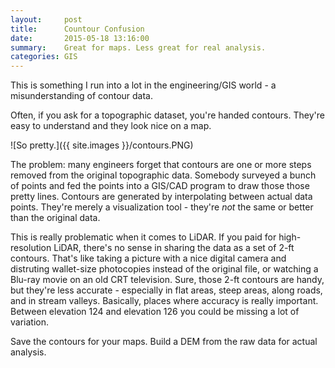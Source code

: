 ```yaml
---
layout:     post
title:      Countour Confusion
date:       2015-05-18 13:16:00
summary:    Great for maps. Less great for real analysis.
categories: GIS
---
```


This is something I run into a lot in the engineering/GIS world - a misunderstanding of contour data.

Often, if you ask for a topographic dataset, you're handed contours. They're easy to understand and they look nice on a map. 

![So pretty.]({{ site.images }}/contours.PNG)

The problem: many engineers forget that contours are one or more steps removed from the original topographic data. Somebody surveyed a bunch of points and fed the points into a GIS/CAD program to draw those those pretty lines. Contours are generated by interpolating between actual data points. They're merely a visualization tool - they're _not_ the same or better than the original data. 

This is really problematic when it comes to LiDAR. If you paid for high-resolution LiDAR, there's no sense in sharing the data as a set of 2-ft contours. That's like taking a picture with a nice digital camera and distruting wallet-size photocopies instead of the original file, or watching a Blu-ray movie on an old CRT television. Sure, those 2-ft contours are handy, but they're less accurate - especially in flat areas, steep areas, along roads, and in stream valleys. Basically, places where accuracy is really important. Between elevation 124 and elevation 126 you could be missing a lot of variation.

Save the contours for your maps. Build a DEM from the raw data for actual analysis.
